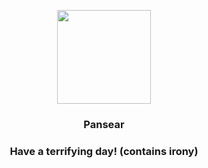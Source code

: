 <p align="center">
    <img src="https://raw.githubusercontent.com/PokeAPI/sprites/master/sprites/pokemon/513.png" width="150" height="150">
</p>
<h3 align="center"> <b>Pansear</b></h3>
<h3 align="center">Have a terrifying day! (contains irony)</h3>
